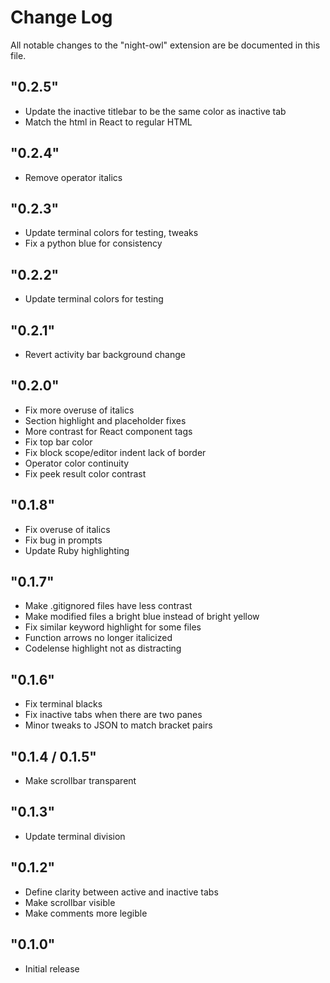 # Change Log

All notable changes to the "night-owl" extension are be documented in this file.

## "0.2.5"

* Update the inactive titlebar to be the same color as inactive tab
* Match the html in React to regular HTML

## "0.2.4"

* Remove operator italics

## "0.2.3"

* Update terminal colors for testing, tweaks
* Fix a python blue for consistency

## "0.2.2"

* Update terminal colors for testing

## "0.2.1"

* Revert activity bar background change

## "0.2.0"

* Fix more overuse of italics
* Section highlight and placeholder fixes
* More contrast for React component tags
* Fix top bar color
* Fix block scope/editor indent lack of border
* Operator color continuity
* Fix peek result color contrast

## "0.1.8"

* Fix overuse of italics
* Fix bug in prompts
* Update Ruby highlighting

## "0.1.7"

* Make .gitignored files have less contrast
* Make modified files a bright blue instead of bright yellow
* Fix similar keyword highlight for some files
* Function arrows no longer italicized
* Codelense highlight not as distracting

## "0.1.6"

* Fix terminal blacks
* Fix inactive tabs when there are two panes
* Minor tweaks to JSON to match bracket pairs

## "0.1.4 / 0.1.5"

* Make scrollbar transparent

## "0.1.3"

* Update terminal division

## "0.1.2"

* Define clarity between active and inactive tabs
* Make scrollbar visible
* Make comments more legible

## "0.1.0"

* Initial release
